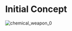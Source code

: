 # Initial Concept
![chemical_weapon_0](https://github.com/Shim0zukushichi/Projects/assets/135439904/021b0f35-d414-4ea1-80c8-3d09f604c3c9)
